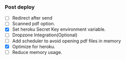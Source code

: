 ### Post deploy

* [ ] Redirect after send
* [ ] Scanned pdf option.
* [X] Set heroku Secret Key environment variable.
* [ ] Dropzone Integration(Optional)
* [ ] Add scheduler to avoid opening pdf files in memory
* [X] Optimize for heroku.
* [ ] Reduce memory usage.
